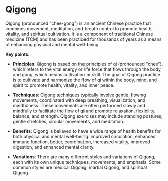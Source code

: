 # Qigong

Qigong (pronounced "chee-gong") is an ancient Chinese practice that combines movement, meditation, and breath control to promote health, vitality, and spiritual cultivation. It is a component of traditional Chinese medicine (TCM) and has been practiced for thousands of years as a means of enhancing physical and mental well-being. 

**Key points**:

* **Principles**: Qigong is based on the principles of qi (pronounced "chee"), which refers to the vital energy or life force that flows through the body, and gong, which means cultivation or skill. The goal of Qigong practice is to cultivate and harmonize the flow of qi within the body, mind, and spirit to promote health, vitality, and inner peace.

* **Techniques**: Qigong techniques typically involve gentle, flowing movements, coordinated with deep breathing, visualization, and mindfulness. These movements are often performed slowly and mindfully to facilitate the flow of qi and promote relaxation, flexibility, balance, and strength. Qigong exercises may include standing postures, gentle stretches, circular movements, and meditation.

* **Benefits**: Qigong is believed to have a wide range of health benefits for both physical and mental well-being: improved circulation, enhanced immune function, better, coordination, increased vitality, improved digestion, and enhanced mental clarity.

* **Variations**: There are many different styles and variations of Qigong, each with its own unique techniques, movements, and emphasis. Some common styles are medical Qigong, martial Qigong, and spiritual Qigong.
